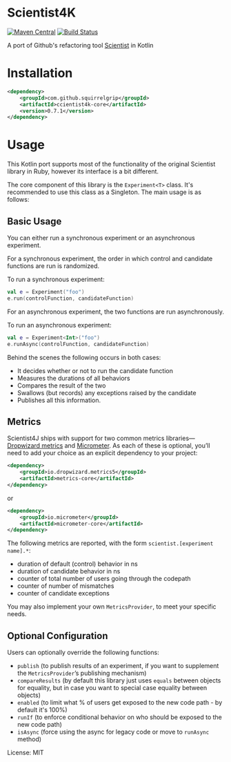 # Scientist4K

[![Maven Central](https://maven-badges.herokuapp.com/maven-central/com.github.squirrelgrip/scientist4k/badge.svg)](https://maven-badges.herokuapp.com/maven-central/com.github.squirrelgrip/scientist4k)
[![Build Status](https://travis-ci.com/SquirrelGrip/scientist4k.svg?branch=develop)](https://travis-ci.com/SquirrelGrip/scientist4k)

A port of Github's refactoring tool [Scientist](https://github.com/github/scientist) in Kotlin

# Installation

```xml
<dependency>
    <groupId>com.github.squirrelgrip</groupId>
    <artifactId>ccientist4k-core</artifactId>
    <version>0.7.1</version>
</dependency>
```
# Usage

This Kotlin port supports most of the functionality of the original Scientist library in Ruby, however its interface is a bit different.

The core component of this library is the `Experiment<T>` class. It's recommended to use this class as a Singleton. The main usage is as follows:

## Basic Usage

You can either run a synchronous experiment or an asynchronous experiment.

For a synchronous experiment, the order in which control and candidate functions are run is randomized.

To run a synchronous experiment:

```kotlin
val e = Experiment("foo")
e.run(controlFunction, candidateFunction)
```

For an asynchronous experiment, the two functions are run asynchronously.

To run an asynchronous experiment:

```kotlin
val e = Experiment<Int>("foo")
e.runAsync(controlFunction, candidateFunction)
```

Behind the scenes the following occurs in both cases:
* It decides whether or not to run the candidate function
* Measures the durations of all behaviors
* Compares the result of the two
* Swallows (but records) any exceptions raised by the candidate
* Publishes all this information.


## Metrics

Scientist4J ships with support for two common metrics libraries—[Dropwizard metrics](https://dropwizard.github.io/metrics/)
 and [Micrometer](https://micrometer.io). As each of these is optional, you’ll need to add your choice as an explicit dependency to your project:

```xml
<dependency>
    <groupId>io.dropwizard.metrics5</groupId>
    <artifactId>metrics-core</artifactId>
</dependency>
```
or
```xml
<dependency>
    <groupId>io.micrometer</groupId>
    <artifactId>micrometer-core</artifactId>
</dependency>
```

The following metrics are reported, with the form `scientist.[experiment name].*`:

* duration of default (control) behavior in ns
* duration of candidate behavior in ns
* counter of total number of users going through the codepath
* counter of number of mismatches
* counter of candidate exceptions

You may also implement your own `MetricsProvider`, to meet your specific needs.

## Optional Configuration

Users can optionally override the following functions:

* `publish` (to publish results of an experiment, if you want to supplement the `MetricsProvider`’s publishing mechanism)
* `compareResults` (by default this library just uses `equals` between objects for equality, but in case you want to special case equality between objects)
* `enabled` (to limit what % of users get exposed to the new code path - by default it's 100%)
* `runIf` (to enforce conditional behavior on who should be exposed to the new code path)
* `isAsync` (force using the async for legacy code or move to `runAsync` method)

License: MIT

